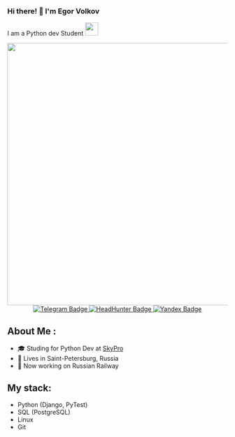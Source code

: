 ### Hi there! 👋 I'm Egor Volkov
I am a Python dev Student <img src="https://media1.giphy.com/media/v1.Y2lkPTc5MGI3NjExbW1ocnhqYnBqZjJxenR0eTh2azhzMGY1YWRyM2dmNWZ5aHhwcWp1NSZlcD12MV9naWZzX3NlYXJjaCZjdD1n/KAq5w47R9rmTuvWOWa/giphy.gif" width="30">

<div id="header" align="center">
  <img src="https://android-tehno.ru/_pu/1/92317714.gif" width="600"/>
</div>
<div id="badges" align="center">
  <a href="https://t.me/koloreed">
    <img src="https://img.shields.io/badge/Telegram-blue?style=for-the-badge&logo=Telegram&logoColor=white" alt="Telegram Badge"/>
  </a>
    <a href="https://spb.hh.ru/resume/71a28c4bff0c4678e90039ed1f64354154497a?hhtmFrom=resume_list">
    <img src="https://img.shields.io/badge/HeadHunter-red?style=for-the-badge&" alt="HeadHunter Badge"/>
  </a>
    </a>
    <a href="mailto:volkovqa@yandex.ru">
    <img src="https://img.shields.io/badge/Yandex.mail-yellow?style=for-the-badge&" alt="Yandex Badge"/>
  </a>
</div>
<div id="badges" align="center">
    <img src="https://komarev.com/ghpvc/?username=Volkovqa&style=flat-square&color=blue" alt=""/>
</div>


## About Me :

- 🎓 Studing for Python Dev at [SkyPro](https://sky.pro/)
- 🏡 Lives in Saint-Petersburg, Russia
- :bullettrain_side: Now working on Russian Railway


## My stack:

- Python (Django, PyTest)
- SQL (PostgreSQL)
- Linux
- Git
